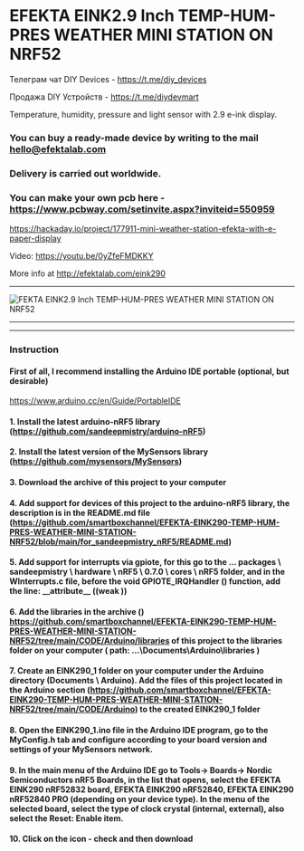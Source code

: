 # EFEKTA EINK2.9 Inch TEMP-HUM-PRES WEATHER MINI STATION ON NRF52

Телеграм чат DIY Devices - https://t.me/diy_devices

Продажа DIY Устройств - https://t.me/diydevmart

Temperature, humidity, pressure and light sensor with 2.9 e-ink display.

### You can buy a ready-made device by writing to the mail hello@efektalab.com

### Delivery is carried out worldwide.

### You can make your own pcb here - https://www.pcbway.com/setinvite.aspx?inviteid=550959

https://hackaday.io/project/177911-mini-weather-station-efekta-with-e-paper-display

Video: https://youtu.be/0yZfeFMDKKY

More info at http://efektalab.com/eink290

---

![FEKTA EINK2.9 Inch TEMP-HUM-PRES WEATHER MINI STATION ON NRF52](https://github.com/smartboxchannel/EFEKTA-EINK290-TEMP-HUM-PRES-WEATHER-MINI-STATION-NRF52/blob/main/Images/0002.jpg) 


---


---

### Instruction

#### First of all, I recommend installing the Arduino IDE portable (optional, but desirable)

https://www.arduino.cc/en/Guide/PortableIDE

#### 1. Install the latest arduino-nRF5 library (https://github.com/sandeepmistry/arduino-nRF5)

#### 2. Install the latest version of the MySensors library (https://github.com/mysensors/MySensors)

#### 3. Download the archive of this project to your computer

#### 4. Add support for devices of this project to the arduino-nRF5 library, the description is in the README.md file (https://github.com/smartboxchannel/EFEKTA-EINK290-TEMP-HUM-PRES-WEATHER-MINI-STATION-NRF52/blob/main/for_sandeepmistry_nRF5/README.md)

#### 5. Add support for interrupts via gpiote, for this go to the ... packages \ sandeepmistry \ hardware \ nRF5 \ 0.7.0 \ cores \ nRF5 folder, and in the WInterrupts.c file, before the void GPIOTE_IRQHandler () function, add the line: \_\_attribute\_\_ ((weak ))

#### 6. Add the libraries in the archive () https://github.com/smartboxchannel/EFEKTA-EINK290-TEMP-HUM-PRES-WEATHER-MINI-STATION-NRF52/tree/main/CODE/Arduino/libraries  of this project to the libraries folder on your computer ( path: ...\Documents\Arduino\libraries )

#### 7. Create an EINK290_1 folder on your computer under the Arduino directory (Documents \ Arduino). Add the files of this project located in the Arduino section (https://github.com/smartboxchannel/EFEKTA-EINK290-TEMP-HUM-PRES-WEATHER-MINI-STATION-NRF52/tree/main/CODE/Arduino) to the created EINK290_1 folder

#### 8. Open the EINK290_1.ino file in the Arduino IDE program, go to the MyConfig.h tab and configure according to your board version and settings of your MySensors network.

#### 9. In the main menu of the Arduino IDE go to Tools-> Boards-> Nordic Semiconductors nRF5 Boards, in the list that opens, select the EFEKTA EINK290 nRF52832 board, EFEKTA EINK290 nRF52840, EFEKTA EINK290 nRF52840 PRO (depending on your device type). In the menu of the selected board, select the type of clock crystal (internal, external), also select the Reset: Enable item.

#### 10. Click on the icon - check and then download



